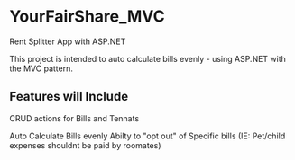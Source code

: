 # YourFairShare_MVC
Rent Splitter App with ASP.NET

This project is intended to auto calculate bills evenly - using ASP.NET with the MVC pattern. 

Features will Include
---------------------

CRUD actions for Bills and Tennats

Auto Calculate Bills evenly
Abilty to "opt out" of Specific bills (IE: Pet/child expenses shouldnt be paid by roomates)
